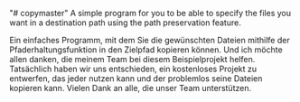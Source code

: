 "# copymaster" 
A simple program for you to be able to specify the files you want in a destination path using the path preservation feature.

Ein einfaches Programm, mit dem Sie die gewünschten Dateien mithilfe der Pfaderhaltungsfunktion in den Zielpfad kopieren können. Und ich möchte allen danken, die meinem Team bei diesem Beispielprojekt helfen. Tatsächlich haben wir uns entschieden, ein kostenloses Projekt zu entwerfen, das jeder nutzen kann und der problemlos seine Dateien kopieren kann. Vielen Dank an alle, die unser Team unterstützen.
